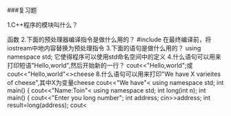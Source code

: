 ###复习题
<p>1.C++程序的模块叫什么？</p>
函数
2.下面的预处理器编译指令是做什么用的？
#include <iostream>
在最终编译前，将iostream中地内容替换为预处理指令
3.下面的语句是做什么用的？
using namespace std;
它使得程序可以使用std命名空间中的定义
4.什么语句可以用来打印短语"Hello,world",然后开始新的一行？
cout<<"Hello,world";或cout<<"Hello,world"<<endl;
5.什么语句可以用来创建名为cheeses的整数变量？
使用int可以创建一个名为cheeses的整数变量
6.什么语句可以用来将值32赋给变量cheeses？
使用=（赋值运算符），将值32放在变量声明右边 如:int cheeses=32;
7.什么语句可以用来将从键盘输入的值读入变量cheese中？
cin>>cheese
8.什么语句可以用来打印"We have X varieites of cheese",其中X为变量cheese
cout<<"We have"<<cheese<<" varieites of cheese";
9.下面的函数原型指出了关于函数的哪些信息？
int froop(double t);
函数froop返回一个整数值，并接收一个double类型的参数
void rattle(int n);
函数rattle不返回函数返回值，它接收一个int类型的参数
int prune(void);
函数prune返回一个整数值，它不接收任何参数
10.定义函数时，在什么情况下不必使用关键字return？
在定义函数原型时，如果将原型返回值声明为void或者函数不接受任何参数时不必使用关键字return
###编程练习
1.编写一个C++程序，它显示您的姓名和地址。
#include <iostream>
using namespace std;
int main()
{
    cout<<"Name:Toin"<<endl<<"Address：beijing";
    return 0;
}
2.编写一个C++程序，它要求用户输入一个已long为单位的距离，然后将他转换为码(一long等于200码)
#include <iostream>
using namespace std;
int long(int n);
int main()
{
    cout<<"Enter you long number";
    int address;
    cin>>address;
    int result=long(address);
    cout<<result;
    return 0;
}
int long(int n)
{
    return n*220;
}